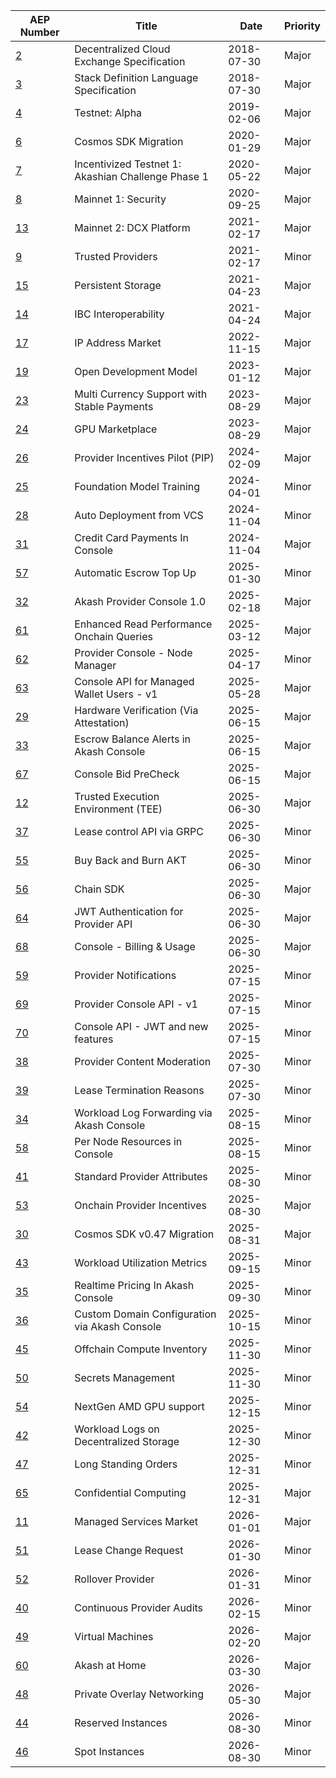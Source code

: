 | AEP Number | Title | Date | Priority |
| --- | --- | --- | --- |
| [2](spec/aep-2) | Decentralized Cloud Exchange Specification | 2018-07-30 | Major |
| [3](spec/aep-3) | Stack Definition Language Specification | 2018-07-30 | Major |
| [4](spec/aep-4) | Testnet: Alpha | 2019-02-06 | Major |
| [6](spec/aep-6) | Cosmos SDK Migration | 2020-01-29 | Major |
| [7](spec/aep-7) | Incentivized Testnet 1: Akashian Challenge Phase 1 | 2020-05-22 | Major |
| [8](spec/aep-8) | Mainnet 1: Security | 2020-09-25 | Major |
| [13](spec/aep-13) | Mainnet 2: DCX Platform | 2021-02-17 | Major |
| [9](spec/aep-9) | Trusted Providers | 2021-02-17 | Minor |
| [15](spec/aep-15) | Persistent Storage | 2021-04-23 | Major |
| [14](spec/aep-14) | IBC Interoperability | 2021-04-24 | Major |
| [17](spec/aep-17) | IP Address Market | 2022-11-15 | Major |
| [19](spec/aep-19) | Open Development Model | 2023-01-12 | Major |
| [23](spec/aep-23) | Multi Currency Support with Stable Payments | 2023-08-29 | Major |
| [24](spec/aep-24) | GPU Marketplace | 2023-08-29 | Major |
| [26](spec/aep-26) | Provider Incentives Pilot (PIP) | 2024-02-09 | Major |
| [25](spec/aep-25) | Foundation Model Training | 2024-04-01 | Minor |
| [28](spec/aep-28) | Auto Deployment from VCS | 2024-11-04 | Minor |
| [31](spec/aep-31) | Credit Card Payments In Console | 2024-11-04 | Major |
| [57](spec/aep-57) | Automatic Escrow Top Up | 2025-01-30 | Minor |
| [32](spec/aep-32) | Akash Provider Console 1.0 | 2025-02-18 | Major |
| [61](spec/aep-61) | Enhanced Read Performance Onchain Queries | 2025-03-12 | Major |
| [62](spec/aep-62) | Provider Console - Node Manager | 2025-04-17 | Minor |
| [63](spec/aep-63) | Console API for Managed Wallet Users - v1 | 2025-05-28 | Major |
| [29](spec/aep-29) | Hardware Verification (Via Attestation) | 2025-06-15 | Major |
| [33](spec/aep-33) | Escrow Balance Alerts in Akash Console | 2025-06-15 | Major |
| [67](spec/aep-67) | Console Bid PreCheck | 2025-06-15 | Major |
| [12](spec/aep-12) | Trusted Execution Environment (TEE) | 2025-06-30 | Major |
| [37](spec/aep-37) | Lease control API via GRPC | 2025-06-30 | Minor |
| [55](spec/aep-55) | Buy Back and Burn AKT | 2025-06-30 | Minor |
| [56](spec/aep-56) | Chain SDK | 2025-06-30 | Major |
| [64](spec/aep-64) | JWT Authentication for Provider API | 2025-06-30 | Major |
| [68](spec/aep-68) | Console - Billing & Usage | 2025-06-30 | Major |
| [59](spec/aep-59) | Provider Notifications | 2025-07-15 | Minor |
| [69](spec/aep-69) | Provider Console API - v1 | 2025-07-15 | Minor |
| [70](spec/aep-70) | Console API - JWT and new features | 2025-07-15 | Minor |
| [38](spec/aep-38) | Provider Content Moderation | 2025-07-30 | Minor |
| [39](spec/aep-39) | Lease Termination Reasons | 2025-07-30 | Minor |
| [34](spec/aep-34) | Workload Log Forwarding via Akash Console | 2025-08-15 | Minor |
| [58](spec/aep-58) | Per Node Resources in Console | 2025-08-15 | Minor |
| [41](spec/aep-41) | Standard Provider Attributes | 2025-08-30 | Minor |
| [53](spec/aep-53) | Onchain Provider Incentives | 2025-08-30 | Major |
| [30](spec/aep-30) | Cosmos SDK v0.47 Migration | 2025-08-31 | Major |
| [43](spec/aep-43) | Workload Utilization Metrics | 2025-09-15 | Minor |
| [35](spec/aep-35) | Realtime Pricing In Akash Console | 2025-09-30 | Minor |
| [36](spec/aep-36) | Custom Domain Configuration via Akash Console | 2025-10-15 | Minor |
| [45](spec/aep-45) | Offchain Compute Inventory | 2025-11-30 | Minor |
| [50](spec/aep-50) | Secrets Management | 2025-11-30 | Minor |
| [54](spec/aep-54) | NextGen AMD GPU support | 2025-12-15 | Minor |
| [42](spec/aep-42) | Workload Logs on Decentralized Storage | 2025-12-30 | Minor |
| [47](spec/aep-47) | Long Standing Orders | 2025-12-31 | Minor |
| [65](spec/aep-65) | Confidential Computing | 2025-12-31 | Major |
| [11](spec/aep-11) | Managed Services Market | 2026-01-01 | Major |
| [51](spec/aep-51) | Lease Change Request | 2026-01-30 | Minor |
| [52](spec/aep-52) | Rollover Provider | 2026-01-31 | Minor |
| [40](spec/aep-40) | Continuous Provider Audits | 2026-02-15 | Minor |
| [49](spec/aep-49) | Virtual Machines | 2026-02-20 | Major |
| [60](spec/aep-60) | Akash at Home | 2026-03-30 | Major |
| [48](spec/aep-48) | Private Overlay Networking | 2026-05-30 | Major |
| [44](spec/aep-44) | Reserved Instances | 2026-08-30 | Minor |
| [46](spec/aep-46) | Spot Instances | 2026-08-30 | Minor |